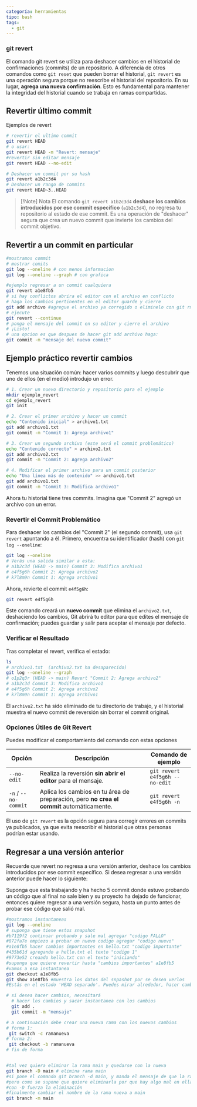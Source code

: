 ```yaml
---
categoría: herramientas
tipo: bash
tags:
  - git
---
```


### git revert

El comando git revert se utiliza para deshacer cambios en el historial de confirmaciones (commits) de un repositorio. A diferencia de otros comandos como `git reset` que pueden borrar el historial, `git revert` es una operación segura porque no reescribe el historial del repositorio. En su lugar, **agrega una nueva confirmación**. Esto es fundamental para mantener la integridad del historial cuando se trabaja en ramas compartidas. 

## Revertir último commit


Ejemplos de revert

```sh
# revertir el ultimo commit
git revert HEAD
# o usar:
git revert HEAD -m "Revert: mensaje"
#revertir sin editar mensaje
git revert HEAD --no-edit

# Deshacer un commit por su hash
git revert a1b2c3d4
# Deshacer un rango de commits
git revert HEAD~3..HEAD
```

>[!Note] Nota
>El comando `git revert a1b2c3d4` **deshace los cambios introducidos por ese commit específico** (`a1b2c3d4`), no regresa tu repositorio al estado de ese commit. Es una operación de "deshacer" segura que crea un nuevo commit que invierte los cambios del commit objetivo.

## Revertir a un commit en particular
```sh
#mostramos commit
# mostrar comits
git log --oneline # con menos informacion
git log --oneline --graph # con grafica

#ejemplo regresar a un commit cualquiera
git revert a1e8fb5
# si hay conflictos abrira el editor con el archivo en conflicto
# haga los cambios pertinentes en el editor guarde y cierre
git add archivo #agregue el archivo ya corregido o eliminelo con git rm archivo
# ejecute
git revert --continue
# ponga el mensaje del commit en su editor y cierre el archivo
# ¡Listo!
# una opcion es que despues de hacer git add archivo haga:
git commit -m "mensaje del nuevo commit"
```


## Ejemplo práctico revertir cambios

Tenemos una situación común: hacer varios commits y luego descubrir que uno de ellos (en el medio) introdujo un error.

```sh
# 1. Crear un nuevo directorio y repositorio para el ejemplo
mkdir ejemplo_revert
cd ejemplo_revert
git init

# 2. Crear el primer archivo y hacer un commit
echo "Contenido inicial" > archivo1.txt
git add archivo1.txt
git commit -m "Commit 1: Agrega archivo1"

# 3. Crear un segundo archivo (este será el commit problemático)
echo "Contenido correcto" > archivo2.txt
git add archivo2.txt
git commit -m "Commit 2: Agrega archivo2"

# 4. Modificar el primer archivo para un commit posterior
echo "Una línea más de contenido" >> archivo1.txt
git add archivo1.txt
git commit -m "Commit 3: Modifica archivo1"
```

Ahora tu historial tiene tres commits. Imagina que "Commit 2" agregó un archivo con un error.

### Revertir el Commit Problemático

Para deshacer los cambios del "Commit 2" (el segundo commit), usa `git revert` apuntando a él. Primero, encuentra su identificador (hash) con `git log --oneline`:

```sh
git log --oneline
# Verás una salida similar a esta:
# a1b2c3d (HEAD -> main) Commit 3: Modifica archivo1
# e4f5g6h Commit 2: Agrega archivo2
# k7l8m9n Commit 1: Agrega archivo1
```

Ahora, revierte el commit `e4f5g6h`:

```sh
git revert e4f5g6h
```

Este comando creará un **nuevo commit** que elimina el `archivo2.txt`, deshaciendo los cambios, Git abrirá tu editor para que edites el mensaje de confirmación; puedes guardar y salir para aceptar el mensaje por defecto.

### Verificar el Resultado

Tras completar el revert, verifica el estado:

```sh
ls
# archivo1.txt  (archivo2.txt ha desaparecido)
git log --oneline --graph
# o1p2q3r (HEAD -> main) Revert "Commit 2: Agrega archivo2"
# a1b2c3d Commit 3: Modifica archivo1
# e4f5g6h Commit 2: Agrega archivo2
# k7l8m9n Commit 1: Agrega archivo1
```

El `archivo2.txt` ha sido eliminado de tu directorio de trabajo, y el historial muestra el nuevo commit de reversión sin borrar el commit original.

### Opciones Útiles de Git Revert

Puedes modificar el comportamiento del comando con estas opciones

| Opción               | Descripción                                                                               | Comando de ejemplo             |
| -------------------- | ----------------------------------------------------------------------------------------- | ------------------------------ |
| `--no-edit`          | Realiza la reversión **sin abrir el editor** para el mensaje.                             | `git revert e4f5g6h --no-edit` |
| `-n` / `--no-commit` | Aplica los cambios en tu área de preparación, pero **no crea el commit** automáticamente. | `git revert e4f5g6h -n`        |

El uso de `git revert` es la opción segura para corregir errores en commits ya publicados, ya que evita reescribir el historial que otras personas podrían estar usando.

## Regresar a una versión anterior

Recuerde que revert no regresa a una versión anterior, deshace los cambios introducidos por ese commit específico. Si desea regresar a una versión anterior puede hacer lo siguiente:

Suponga que esta trabajando y ha hecho 5 commit donde estuvo probando un código que al final no sale bien y su proyecto ha dejado de funcionar, entonces quiere regresar a una versión segura, hasta un punto antes de probar ese código que salió mal.
```sh
#mostramos instantaneas 
git log --oneline
# suponga que tiene estos snapshot
#b7119f2 continuar probando y sale mal agregar "codigo FALLO"
#872fa7e empiezo a probar un nuevo codigo agregar "codigo nuevo"
#a1e8fb5 hacer cambios importantes en hello.txt "codigo importante"
#435b61d agregando a hello.txt el texto "codigo 1"
#9773e52 creaado hello.txt con el texto "iniciando"
#suponga que quiere revertir hasta "cambios importantes" a1e8fb5
#vamos a esa instantanea
git checkout a1e8fb5
git show a1e8fb5 #muestra los datos del snpashot por se desea verlos
#Estás en el estado 'HEAD separado'. Puedes mirar alrededor, hacer cambios experimentales y hacerles commit, y puedes descartar cualquier confirmación que hagas en este estado sin afectar a ninguna rama volviendo a una rama.

# si desea hacer cambios, necesitará 
  # hacer los cambios y sacar instantanea con los cambios
  git add .
  git commit -m "mensaje"

# a continuación debe crear una nueva rama con los nuevos cambios
# forma 1:
 git switch -c ramanueva
# forma 2:
 git checkout -b ramanueva
# fin de forma


#tal vez quiera eliminar la rama main y quedarse con la nueva
git branch -D main # elimina rama main
#si pone el comando git branch -d main, y manda el mensaje de que la rama main no se ha unido (merge)
#pero como se supone que quiere eliminarla por que hay algo mal en ella
#con -D fuerza la eliminación
#finalmente cambiar el nombre de la rama nueva a main
git branch -m main

```
